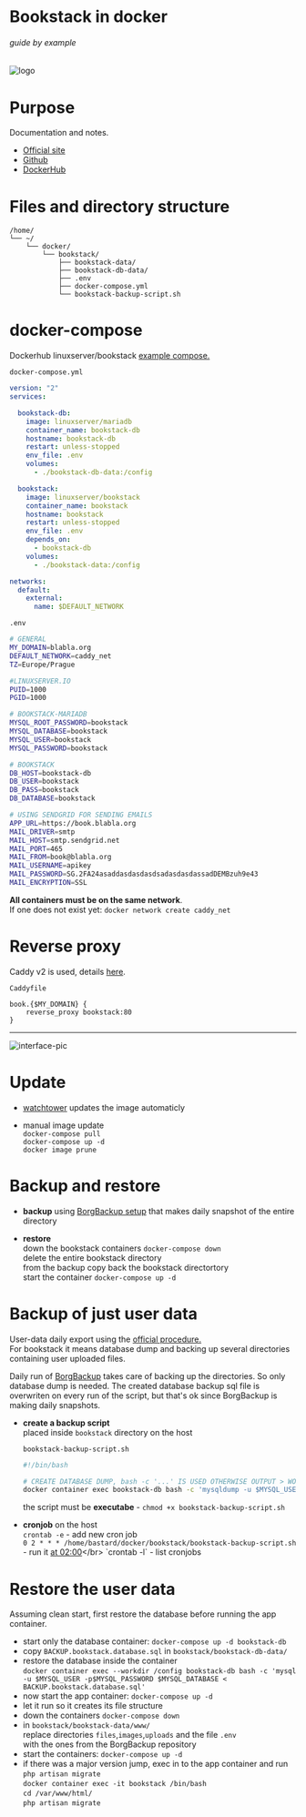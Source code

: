 # Bookstack in docker

###### guide by example

![logo](https://i.imgur.com/qDXwqaU.png)

# Purpose

Documentation and notes.

* [Official site](https://www.bookstackapp.com/)
* [Github](https://github.com/BookStackApp/BookStack)
* [DockerHub](https://hub.docker.com/r/linuxserver/bookstack)

# Files and directory structure

```
/home/
└── ~/
    └── docker/
        └── bookstack/
            ├── bookstack-data/
            ├── bookstack-db-data/
            ├── .env
            ├── docker-compose.yml
            └── bookstack-backup-script.sh
```

# docker-compose

Dockerhub linuxserver/bookstack 
[example compose.](https://hub.docker.com/r/linuxserver/bookstack)

`docker-compose.yml`
```yml
version: "2"
services:

  bookstack-db:
    image: linuxserver/mariadb
    container_name: bookstack-db
    hostname: bookstack-db
    restart: unless-stopped
    env_file: .env
    volumes:
      - ./bookstack-db-data:/config

  bookstack:
    image: linuxserver/bookstack
    container_name: bookstack
    hostname: bookstack
    restart: unless-stopped
    env_file: .env
    depends_on:
      - bookstack-db
    volumes:
      - ./bookstack-data:/config

networks:
  default:
    external:
      name: $DEFAULT_NETWORK
```

`.env`
```bash
# GENERAL
MY_DOMAIN=blabla.org
DEFAULT_NETWORK=caddy_net
TZ=Europe/Prague

#LINUXSERVER.IO
PUID=1000
PGID=1000

# BOOKSTACK-MARIADB
MYSQL_ROOT_PASSWORD=bookstack
MYSQL_DATABASE=bookstack
MYSQL_USER=bookstack
MYSQL_PASSWORD=bookstack

# BOOKSTACK
DB_HOST=bookstack-db
DB_USER=bookstack
DB_PASS=bookstack
DB_DATABASE=bookstack

# USING SENDGRID FOR SENDING EMAILS
APP_URL=https://book.blabla.org
MAIL_DRIVER=smtp
MAIL_HOST=smtp.sendgrid.net
MAIL_PORT=465
MAIL_FROM=book@blabla.org
MAIL_USERNAME=apikey
MAIL_PASSWORD=SG.2FA24asaddasdasdasdsadasdasdassadDEMBzuh9e43
MAIL_ENCRYPTION=SSL
```

**All containers must be on the same network**.</br>
If one does not exist yet: `docker network create caddy_net`

# Reverse proxy

Caddy v2 is used, details
[here](https://github.com/DoTheEvo/selfhosted-apps-docker/tree/master/caddy_v2).</br>

`Caddyfile`
```
book.{$MY_DOMAIN} {
    reverse_proxy bookstack:80
}
```

---

![interface-pic](https://i.imgur.com/cN1GUZw.png)

# Update

  * [watchtower](https://github.com/DoTheEvo/selfhosted-apps-docker/tree/master/watchtower) updates the image automaticly

  * manual image update</br>
    `docker-compose pull`</br>
    `docker-compose up -d`</br>
    `docker image prune`

# Backup and restore

  * **backup** using [BorgBackup setup](https://github.com/DoTheEvo/selfhosted-apps-docker/tree/master/borg_backup)
  that makes daily snapshot of the entire directory
    
  * **restore**</br>
    down the bookstack containers `docker-compose down`</br>
    delete the entire bookstack directory</br>
    from the backup copy back the bookstack directortory</br>
    start the container `docker-compose up -d`

# Backup of just user data

User-data daily export using the [official procedure.](https://www.bookstackapp.com/docs/admin/backup-restore/)</br>
For bookstack it means database dump and backing up several directories
containing user uploaded files.

Daily run of [BorgBackup](https://github.com/DoTheEvo/selfhosted-apps-docker/tree/master/borg_backup)
takes care of backing up the directories.
So only database dump is needed.
The created database backup sql file is overwriten on every run of the script,
but that's ok since BorgBackup is making daily snapshots.

* **create a backup script**</br>
    placed inside `bookstack` directory on the host

    `bookstack-backup-script.sh`
    ```bash
    #!/bin/bash

    # CREATE DATABASE DUMP, bash -c '...' IS USED OTHERWISE OUTPUT > WOULD TRY TO GO TO THE HOST
    docker container exec bookstack-db bash -c 'mysqldump -u $MYSQL_USER -p$MYSQL_PASSWORD $MYSQL_DATABASE > $MYSQL_DIR/BACKUP.bookstack.database.sql'
    ```

    the script must be **executabe** - `chmod +x bookstack-backup-script.sh`

* **cronjob** on the host</br>
  `crontab -e` - add new cron job</br>
  `0 2 * * * /home/bastard/docker/bookstack/bookstack-backup-script.sh` - run it [at 02:00](https://crontab.guru/#0_2_*_*_*)</br>
  `crontab -l` - list cronjobs

# Restore the user data

  Assuming clean start, first restore the database before running the app container.

  * start only the database container: `docker-compose up -d bookstack-db`
  * copy `BACKUP.bookstack.database.sql` in `bookstack/bookstack-db-data/`
  * restore the database inside the container</br>
    `docker container exec --workdir /config bookstack-db bash -c 'mysql -u $MYSQL_USER -p$MYSQL_PASSWORD $MYSQL_DATABASE < BACKUP.bookstack.database.sql'`
  * now start the app container: `docker-compose up -d`
  * let it run so it creates its file structure
  * down the containers `docker-compose down`
  * in `bookstack/bookstack-data/www/`</br>
    replace directories `files`,`images`,`uploads` and the file `.env`</br>
    with the ones from the BorgBackup repository 
  * start the containers: `docker-compose up -d`
  * if there was a major version jump, exec in to the app container and run `php artisan migrate`</br>
    `docker container exec -it bookstack /bin/bash`</br>
    `cd /var/www/html/`</br>
    `php artisan migrate`
